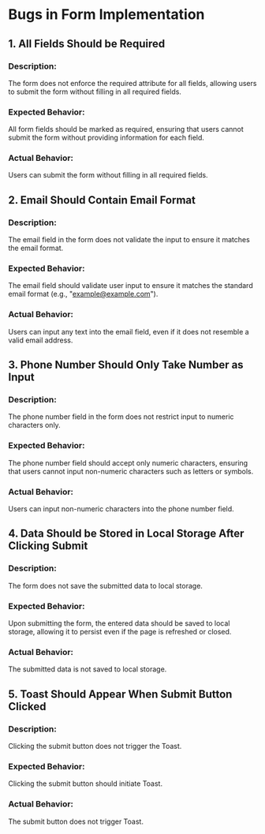# Bugs in Form Implementation

## 1. All Fields Should be Required

### Description:
The form does not enforce the required attribute for all fields, allowing users to submit the form without filling in all required fields.

### Expected Behavior:
All form fields should be marked as required, ensuring that users cannot submit the form without providing information for each field.

### Actual Behavior:
Users can submit the form without filling in all required fields.

## 2. Email Should Contain Email Format

### Description:
The email field in the form does not validate the input to ensure it matches the email format.

### Expected Behavior:
The email field should validate user input to ensure it matches the standard email format (e.g., "example@example.com").

### Actual Behavior:
Users can input any text into the email field, even if it does not resemble a valid email address.

## 3. Phone Number Should Only Take Number as Input

### Description:
The phone number field in the form does not restrict input to numeric characters only.

### Expected Behavior:
The phone number field should accept only numeric characters, ensuring that users cannot input non-numeric characters such as letters or symbols.

### Actual Behavior:
Users can input non-numeric characters into the phone number field.

## 4. Data Should be Stored in Local Storage After Clicking Submit

### Description:
The form does not save the submitted data to local storage.

### Expected Behavior:
Upon submitting the form, the entered data should be saved to local storage, allowing it to persist even if the page is refreshed or closed.

### Actual Behavior:
The submitted data is not saved to local storage.

## 5. Toast Should Appear When Submit Button Clicked

### Description:
Clicking the submit button does not trigger the Toast.

### Expected Behavior:
Clicking the submit button should initiate Toast.

### Actual Behavior:
The submit button does not trigger Toast.

